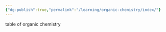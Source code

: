 ```yaml
---
{"dg-publish":true,"permalink":"/learning/organic-chemistry/index/"}
---
```




table of organic chemistry